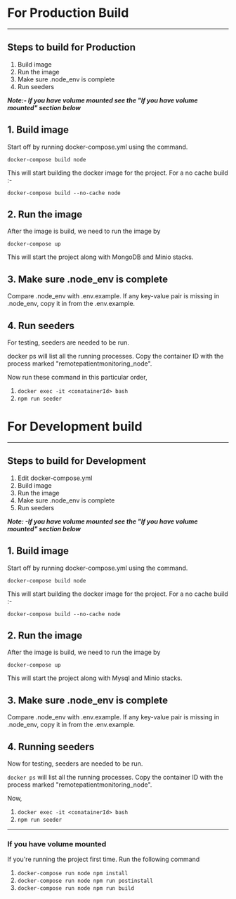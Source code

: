# For Production Build

---

## Steps to build for Production

1. Build image
2. Run the image
3. Make sure .node_env is complete
4. Run seeders

**_Note:- If you have volume mounted see the "If you have volume mounted" section below_**

## 1. Build image

Start off by running docker-compose.yml using the command.

`docker-compose build node`

This will start building the docker image for the project. For a no cache build :-

`docker-compose build --no-cache node`

## 2. Run the image

After the image is build, we need to run the image by

`docker-compose up`

This will start the project along with MongoDB and Minio stacks.

## 3. Make sure .node_env is complete

Compare .node_env with .env.example. If any key-value pair is missing in .node_env, copy it in from the .env.example.

## 4. Run seeders

For testing, seeders are needed to be run.

docker ps will list all the running processes. Copy the container ID with the process marked "remotepatientmonitoring_node".

Now run these command in this particular order,

1. `docker exec -it <conatainerId> bash`
2. `npm run seeder`

# For Development build

---

## Steps to build for Development

1. Edit docker-compose.yml
2. Build image
3. Run the image
4. Make sure .node_env is complete
5. Run seeders

**_Note: -If you have volume mounted see the "If you have volume mounted" section below_**

## 1. Build image

Start off by running docker-compose.yml using the command.

`docker-compose build node`

This will start building the docker image for the project. For a no cache build :-

`docker-compose build --no-cache node`

## 2. Run the image

After the image is build, we need to run the image by

`docker-compose up`

This will start the project along with Mysql and Minio stacks.

## 3. Make sure .node_env is complete

Compare .node_env with .env.example. If any key-value pair is missing in .node_env, copy it in from the .env.example.

## 4. Running seeders

Now for testing, seeders are needed to be run.

`docker ps` will list all the running processes. Copy the container ID with the process marked "remotepatientmonitoring_node".

Now,

1. `docker exec -it <conatainerId> bash`
2. `npm run seeder`

---

### If you have volume mounted

If you're running the project first time. Run the following command

1. `docker-compose run node npm install`
2. `docker-compose run node npm run postinstall`
3. `docker-compose run node npm run build`
